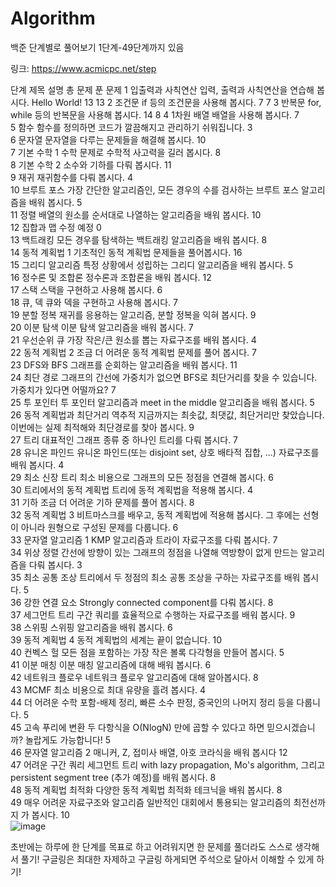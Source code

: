 # Algorithm
백준 단계별로 풀어보기
1단계-49단계까지 있음


링크:
https://www.acmicpc.net/step

단계	제목	설명	총 문제	푼 문제
1	입출력과 사칙연산	입력, 출력과 사칙연산을 연습해 봅시다. Hello World!	13	13
2	조건문	if 등의 조건문을 사용해 봅시다.	7	7
3	반복문	for, while 등의 반복문을 사용해 봅시다.	14	8
4	1차원 배열	배열을 사용해 봅시다.	7	
5	함수	함수를 정의하면 코드가 깔끔해지고 관리하기 쉬워집니다.	3	
6	문자열	문자열을 다루는 문제들을 해결해 봅시다.	10	
7	기본 수학 1	수학 문제로 수학적 사고력을 길러 봅시다.	8	
8	기본 수학 2	소수와 기하를 다뤄 봅시다.	11	
9	재귀	재귀함수를 다뤄 봅시다.	4	
10	브루트 포스	가장 간단한 알고리즘인, 모든 경우의 수를 검사하는 브루트 포스 알고리즘을 배워 봅시다.	5	
11	정렬	배열의 원소를 순서대로 나열하는 알고리즘을 배워 봅시다.	10	
12	집합과 맵	수정 예정	0	
13	백트래킹	모든 경우를 탐색하는 백트래킹 알고리즘을 배워 봅시다.	8	
14	동적 계획법 1	기초적인 동적 계획법 문제들을 풀어봅시다.	16	
15	그리디 알고리즘	특정 상황에서 성립하는 그리디 알고리즘을 배워 봅시다.	5	
16	정수론 및 조합론	정수론과 조합론을 배워 봅시다.	12	
17	스택	스택을 구현하고 사용해 봅시다.	6	
18	큐, 덱	큐와 덱을 구현하고 사용해 봅시다.	7	
19	분할 정복	재귀를 응용하는 알고리즘, 분할 정복을 익혀 봅시다.	9	
20	이분 탐색	이분 탐색 알고리즘을 배워 봅시다.	7	
21	우선순위 큐	가장 작은/큰 원소를 뽑는 자료구조를 배워 봅시다.	4	
22	동적 계획법 2	조금 더 어려운 동적 계획법 문제를 풀어 봅시다.	7	
23	DFS와 BFS	그래프를 순회하는 알고리즘을 배워 봅시다.	11	
24	최단 경로	그래프의 간선에 가중치가 없으면 BFS로 최단거리를 찾을 수 있습니다. 가중치가 있다면 어떨까요?	7	
25	투 포인터	투 포인터 알고리즘과 meet in the middle 알고리즘을 배워 봅시다.	5	
26	동적 계획법과 최단거리 역추적	지금까지는 최솟값, 최댓값, 최단거리만 찾았습니다. 이번에는 실제 최적해와 최단경로를 찾아 봅시다.	9	
27	트리	대표적인 그래프 종류 중 하나인 트리를 다뤄 봅시다.	7	
28	유니온 파인드	유니온 파인드(또는 disjoint set, 상호 배타적 집합, ...) 자료구조를 배워 봅시다.	4	
29	최소 신장 트리	최소 비용으로 그래프의 모든 정점을 연결해 봅시다.	6	
30	트리에서의 동적 계획법	트리에 동적 계획법을 적용해 봅시다.	4	
31	기하	조금 더 어려운 기하 문제를 풀어 봅시다.	8	
32	동적 계획법 3	비트마스크를 배우고, 동적 계획법에 적용해 봅시다. 그 후에는 선형이 아니라 원형으로 구성된 문제를 다룹니다.	6	
33	문자열 알고리즘 1	KMP 알고리즘과 트라이 자료구조를 다뤄 봅시다.	7	
34	위상 정렬	간선에 방향이 있는 그래프의 정점을 나열해 역방향이 없게 만드는 알고리즘을 다뤄 봅시다.	3	
35	최소 공통 조상	트리에서 두 정점의 최소 공통 조상을 구하는 자료구조를 배워 봅시다.	5	
36	강한 연결 요소	Strongly connected component를 다뤄 봅시다.	8	
37	세그먼트 트리	구간 쿼리를 효율적으로 수행하는 자료구조를 배워 봅시다.	9	
38	스위핑	스위핑 알고리즘을 배워 봅시다.	6	
39	동적 계획법 4	동적 계획법의 세계는 끝이 없습니다.	10	
40	컨벡스 헐	모든 점을 포함하는 가장 작은 볼록 다각형을 만들어 봅시다.	5	
41	이분 매칭	이분 매칭 알고리즘에 대해 배워 봅시다.	6	
42	네트워크 플로우	네트워크 플로우 알고리즘에 대해 알아봅시다.	8	
43	MCMF	최소 비용으로 최대 유량을 흘려 봅시다.	4	
44	더 어려운 수학	포함-배제 정리, 빠른 소수 판정, 중국인의 나머지 정리 등을 다룹니다.	5	
45	고속 푸리에 변환	두 다항식을 O(NlogN) 만에 곱할 수 있다고 하면 믿으시겠습니까? 놀랍게도 가능합니다!	5	
46	문자열 알고리즘 2	매니커, Z, 접미사 배열, 아호 코라식을 배워 봅시다	12	
47	어려운 구간 쿼리	세그먼트 트리 with lazy propagation, Mo's algorithm, 그리고 persistent segment tree (추가 예정)를 배워 봅시다.	8	
48	동적 계획법 최적화	다양한 동적 계획법 최적화 테크닉을 배워 봅시다.	8	
49	매우 어려운 자료구조와 알고리즘 	일반적인 대회에서 통용되는 알고리즘의 최전선까지 가 봅시다.	10	
![image](https://user-images.githubusercontent.com/78429930/160992793-8a31ea97-b883-49fe-9049-309cf44afaaf.png)



초반에는 하루에 한 단계를 목표로 하고
어려워지면 한 문제를 풀더라도 스스로 생각해서 풀기!
구글링은 최대한 자제하고
구글링 하게되면 주석으로 달아서
이해할 수 있게 하기!
